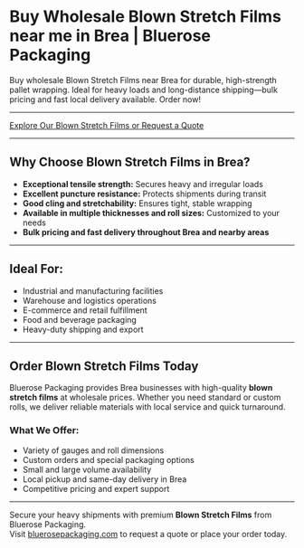 # Buy Wholesale Blown Stretch Films near me in Brea | Bluerose Packaging

Buy wholesale Blown Stretch Films near Brea for durable, high-strength pallet wrapping. Ideal for heavy loads and long-distance shipping—bulk pricing and fast local delivery available. Order now!

---

[Explore Our Blown Stretch Films or Request a Quote](https://www.bluerosepackaging.com/product/blown-stretch-films-wraps/)

---

## Why Choose Blown Stretch Films in Brea?

- **Exceptional tensile strength:** Secures heavy and irregular loads  
- **Excellent puncture resistance:** Protects shipments during transit  
- **Good cling and stretchability:** Ensures tight, stable wrapping  
- **Available in multiple thicknesses and roll sizes:** Customized to your needs  
- **Bulk pricing and fast delivery throughout Brea and nearby areas**

---

## Ideal For:

- Industrial and manufacturing facilities  
- Warehouse and logistics operations  
- E-commerce and retail fulfillment  
- Food and beverage packaging  
- Heavy-duty shipping and export

---

## Order Blown Stretch Films Today

Bluerose Packaging provides Brea businesses with high-quality **blown stretch films** at wholesale prices. Whether you need standard or custom rolls, we deliver reliable materials with local service and quick turnaround.

### What We Offer:

- Variety of gauges and roll dimensions  
- Custom orders and special packaging options  
- Small and large volume availability  
- Local pickup and same-day delivery in Brea  
- Competitive pricing and expert support

---

Secure your heavy shipments with premium **Blown Stretch Films** from Bluerose Packaging.  
Visit [bluerosepackaging.com](https://www.bluerosepackaging.com) to request a quote or place your order today.

